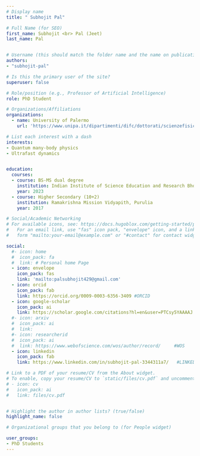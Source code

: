 ```yaml
---
# Display name
title: " Subhojit Pal"

# Full Name (for SEO)
first_name: Subhojit <br> Pal (Jeet)
last_name: Pal


# Username (this should match the folder name and the name on publications)
authors:
- "subhojit-pal"

# Is this the primary user of the site?
superuser: false

# Role/position (e.g., Professor of Artificial Intelligence)
role: PhD Student

# Organizations/Affiliations
organizations:
  - name: University of Palermo
    url: 'https://www.unipa.it/dipartimenti/difc/dottorati/scienzefisicheechimiche/en/phd-students/'

# List each interest with a dash
interests:
- Quantum many-body physics
- Ultrafast dynamics


education: 
  courses:
  - course: BS-MS dual degree
    institution: Indian Institute of Science Education and Research Bhopal
    year: 2023
  - course: Higher Secondary (10+2)
    institution: Ramakrishna Mission Vidyapith, Purulia
    year: 2017

# Social/Academic Networking
# For available icons, see: https://docs.hugoblox.com/getting-started/page-builder/#icons
#   For an email link, use "fas" icon pack, "envelope" icon, and a link in the
#   form "mailto:your-email@example.com" or "#contact" for contact widget.

social:
  #- icon: home
  #  icon_pack: fa
  #  link: # Personal home Page
  - icon: envelope
    icon_pack: fas
    link: 'mailto:palsubhojit429@gmail.com'
  - icon: orcid
    icon_pack: fab
    link: https://orcid.org/0009-0003-6356-3409 #ORCID
  - icon: google-scholar 
    icon_pack: ai
    link: https://scholar.google.com/citations?hl=en&user=PTCsy5YAAAAJ #SCHOLAR
  #- icon: arxiv
  #  icon_pack: ai
  #  link: 
  #- icon: researcherid
  #  icon_pack: ai
  #  link: https://www.webofscience.com/wos/author/record/     #WOS
  - icon: linkedin
    icon_pack: fab
    link: https://www.linkedin.com/in/subhojit-pal-3344311a7/   #LINKEDIN

# Link to a PDF of your resume/CV from the About widget.
# To enable, copy your resume/CV to `static/files/cv.pdf` and uncomment the lines below.
# - icon: cv
#   icon_pack: ai
#   link: files/cv.pdf


# Highlight the author in author lists? (true/false)
highlight_name: false

# Organizational groups that you belong to (for People widget)

user_groups:
- PhD Students
---
```

